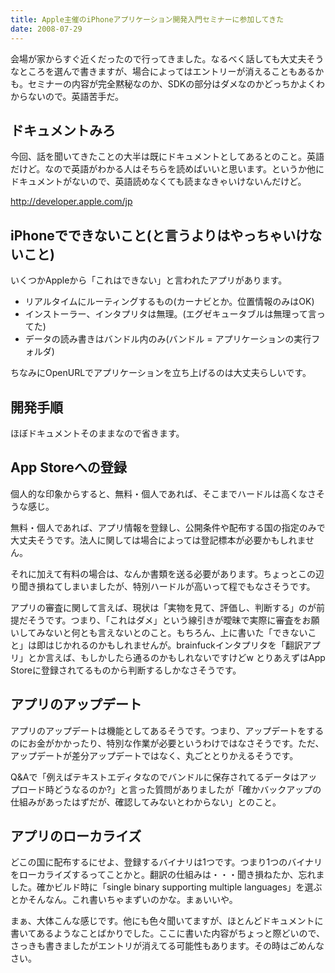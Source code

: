 ```yaml
---
title: Apple主催のiPhoneアプリケーション開発入門セミナーに参加してきた
date: 2008-07-29
---
```

会場が家からすぐ近くだったので行ってきました。なるべく話しても大丈夫そうなところを選んで書きますが、場合によってはエントリーが消えることもあるかも。セミナーの内容が完全黙秘なのか、SDKの部分はダメなのかどっちかよくわからないので。英語苦手だ。

<h2>ドキュメントみろ</h2>
今回、話を聞いてきたことの大半は既にドキュメントとしてあるとのこと。英語だけど。なので英語がわかる人はそちらを読めばいいと思います。というか他にドキュメントがないので、英語読めなくても読まなきゃいけないんだけど。

<a href="http://developer.apple.com/jp">http://developer.apple.com/jp</a>

<h2>iPhoneでできないこと(と言うよりはやっちゃいけないこと)</h2>
いくつかAppleから「これはできない」と言われたアプリがあります。

<ul>
<li>リアルタイムにルーティングするもの(カーナビとか。位置情報のみはOK)</li>
<li>インストーラー、インタプリタは無理。(エグゼキュータブルは無理って言ってた)</li>
<li>データの読み書きはバンドル内のみ(バンドル = アプリケーションの実行フォルダ)</li>
</ul>

ちなみにOpenURLでアプリケーションを立ち上げるのは大丈夫らしいです。

<h2>開発手順</h2>
ほぼドキュメントそのままなので省きます。

<h2>App Storeへの登録</h2>
個人的な印象からすると、無料・個人であれば、そこまでハードルは高くなさそうな感じ。

無料・個人であれば、アプリ情報を登録し、公開条件や配布する国の指定のみで大丈夫そうです。法人に関しては場合によっては登記標本が必要かもしれません。

それに加えて有料の場合は、なんか書類を送る必要があります。ちょっとこの辺り聞き損ねてしまいましたが、特別ハードルが高いって程でもなさそうです。

アプリの審査に関して言えば、現状は「実物を見て、評価し、判断する」のが前提だそうです。つまり、「これはダメ」という線引きが曖昧で実際に審査をお願いしてみないと何とも言えないとのこと。もちろん、上に書いた「できないこと」は即はじかれるのかもしれませんが。brainfuckインタプリタを「翻訳アプリ」とか言えば、もしかしたら通るのかもしれないですけどw とりあえずはApp Storeに登録されてるものから判断するしかなさそうです。

<h2>アプリのアップデート</h2>
アプリのアップデートは機能としてあるそうです。つまり、アップデートをするのにお金がかかったり、特別な作業が必要というわけではなさそうです。ただ、アップデートが差分アップデートではなく、丸ごととりかえるそうです。

Q&Aで「例えばテキストエディタなのでバンドルに保存されてるデータはアップロード時どうなるのか?」と言った質問がありましたが「確かバックアップの仕組みがあったはずだが、確認してみないとわからない」とのこと。

<h2>アプリのローカライズ</h2>
どこの国に配布するにせよ、登録するバイナリは1つです。つまり1つのバイナリをローカライズするってことかと。翻訳の仕組みは・・・聞き損ねたか、忘れました。確かビルド時に「single binary supporting multiple languages」を選ぶとかそんなん。これ書いちゃまずいのかな。まぁいいや。

まぁ、大体こんな感じです。他にも色々聞いてますが、ほとんどドキュメントに書いてあるようなことばかりでした。ここに書いた内容がちょっと際どいので、さっきも書きましたがエントリが消えてる可能性もあります。その時はごめんなさい。